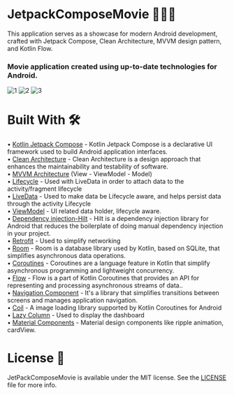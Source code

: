 # JetpackComposeMovie 🎥🍿📱
This application serves as a showcase for modern Android development, crafted with Jetpack Compose, Clean Architecture, MVVM design pattern, and Kotlin Flow.
### Movie application created using up-to-date technologies for Android.

![1](https://github.com/ahmetufan/JetpackComposeMovie/assets/100429928/8866532b-b121-4640-87f9-1a9fb72e3956)
![2](https://github.com/ahmetufan/JetpackComposeMovie/assets/100429928/44e60397-8c63-4e35-b01c-e1cd7d68515b)
![3](https://github.com/ahmetufan/JetpackComposeMovie/assets/100429928/657b7046-2202-4259-8e6c-e41da4cbc34e)

# Built With  :hammer_and_wrench:

•	[Kotlin Jetpack Compose](https://developer.android.com/jetpack/compose) - Kotlin Jetpack Compose is a declarative UI framework used to build Android application interfaces.<br/>
•	[Clean Architecture](https://developer.android.com/topic/architecture) - Clean Architecture is a design approach that enhances the maintainability and testability of software.<br/>
•	[MVVM Architecture](https://developer.android.com/topic/architecture?gclsrc=aw.ds&gclid=Cj0KCQjwzqSWBhDPARIsAK38LY_eKkftD-Fw99r1XQ_MZl6-jvmqOl4DNXadMjXYG6MpiQP4vY-8gZQaAoPCEALw_wcB) (View - ViewModel - Model)<br/>
•	[Lifecycle](https://developer.android.com/topic/libraries/architecture/lifecycle) - Used with LiveData in order to attach data to the activity/fragment lifecycle<br/>
•	[LiveData](https://developer.android.com/topic/libraries/architecture/livedata) - Used to make data be Lifecycle aware, and helps persist data through the activity Lifecycle<br/>
•	[ViewModel](https://developer.android.com/topic/libraries/architecture/viewmodel) - UI related data holder, lifecycle aware.<br/>
• [Dependency injection-Hilt](https://developer.android.com/training/dependency-injection/hilt-android) - Hilt is a dependency injection library for Android that reduces the boilerplate of doing manual dependency injection in your project.<br/> 
•	[Retrofit](https://square.github.io/retrofit/) - Used to simplify networking<br/>
•	[Room](https://developer.android.com/training/data-storage/room) - Room is a database library used by Kotlin, based on SQLite, that simplifies asynchronous data operations.<br/>
•	[Coroutines](https://developer.android.com/kotlin/coroutines?hl=tr) - Coroutines are a language feature in Kotlin that simplify asynchronous programming and lightweight concurrency.<br/>
•	[Flow](https://developer.android.com/kotlin/flow?hl=tr) - Flow is a part of Kotlin Coroutines that provides an API for representing and processing asynchronous streams of data..<br/>
•	[Navigation Component](https://developer.android.com/jetpack/compose/navigation) - It's a library that simplifies transitions between screens and manages application navigation.<br/>
•	[Coil](https://coil-kt.github.io/coil/) - A image loading library supported by Kotlin Coroutines for Android<br/>
•	[Lazy Column](https://developer.android.com/jetpack/compose/lists) - Used to display the dashboard<br/>
•	[Material Components](https://github.com/material-components/material-components-android/blob/master/docs/getting-started.md) - Material design components like ripple animation, cardView.<br/>

# License  :page_with_curl:<br/>
JetPackComposeMovie is available under the MIT  license. See the [LICENSE](https://github.com/ahmetufan/JetpackComposeMovie/blob/main/LICENSE) file for more info.
